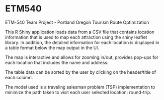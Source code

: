 # ETM540
ETM-540 Team Project - Portland Oregon Tourism Route Optimization

This R Shiny application loads data from a CSV file that contains location information
that is used to map each attraction using the shiny leaflet library. In addition,
the detailed information for each location is displayed in a table format below
the map output in the UI.

The map is interactive and allows for zooming in/out, provides pop-ups for each location that includes the name and address.

The table data can be sorted by the user by clicking on the header/title of each column.

The model used is a traveling salesman problem (TSP) implementation to minimize the path taken to visit each user selected location; round-trip.
